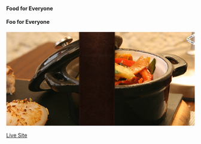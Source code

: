 
#### Food for Everyone
#### Foo for Everyone
<img src="./src/Components/image/porte-sainte-claire-3.png" >

<a href="https://floral-s.web.app/" alt="">Live Site</a>



